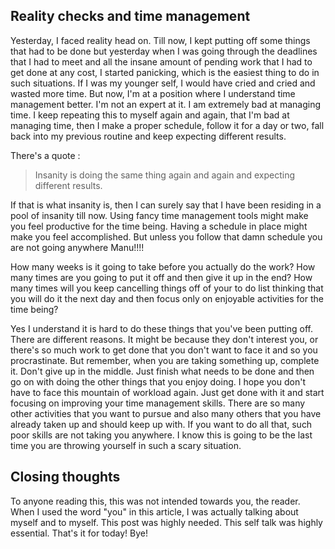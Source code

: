 ## Reality checks and time management

Yesterday, I faced reality head on. Till now, I kept putting off some things that had to be done but yesterday when I was going through the deadlines that I had to meet and all the insane amount of pending work that I had to get done at any cost, I started panicking, which is the easiest thing to do in such situations. If I was my younger self, I would have cried and cried and wasted more time. But now, I'm at a position where I understand time management better. I'm not an expert at it. I am extremely bad at managing time. I keep repeating this to myself again and again, that I'm bad at managing time, then I make a proper schedule, follow it for a day or two, fall back into my previous routine and keep expecting different results. 

There's a quote : 

> Insanity is doing the same thing again and again and expecting different results. 

If that is what insanity is, then I can surely say that I have been residing in a pool of insanity till now. Using fancy time management tools might make you feel productive for the time being. Having a schedule in place might make you feel accomplished. But unless you follow that damn schedule you are not going anywhere Manu!!!! 

How many weeks is it going to take before you actually do the work? How many times are you going to put it off and then give it up in the end? How many times will you keep cancelling things off of your to do list thinking that you will do it the next day and then focus only on enjoyable activities for the time being? 

Yes I understand it is hard to do these things that you've been putting off. There are different reasons. It might be because they don't interest you, or there's so much work to get done that you don't want to face it and so you procrastinate. But remember, when you are taking something up, complete it. Don't give up in the middle. Just finish what needs to be done and then go on with doing the other things that you enjoy doing. I hope you don't have to face this mountain of workload again. Just get done with it and start focusing on improving your time management skills. There are so many other activities that you want to pursue and also many others that you have already taken up and should keep up with. If you want to do all that, such poor skills are not taking you anywhere. I know this is going to be the last time you are throwing yourself in such a scary situation. 

## Closing thoughts

To anyone reading this, this was not intended towards you, the reader. When I used the word "you" in this article, I was actually talking about myself and to myself. This post was highly needed. This self talk was highly essential. That's it for today! Bye!